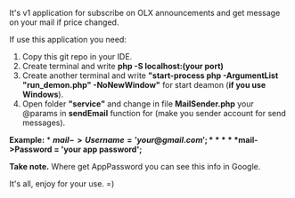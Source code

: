 It's v1 application for subscribe on OLX announcements and get message on your mail if price changed.

If use this application you need:
  1. Copy this git repo in your IDE.
  2. Create terminal and write **php -S localhost:(your port)**
  3. Create another terminal and write **"start-process php -ArgumentList "run_demon.php" -NoNewWindow"** for start deamon (**if you use Windows**).
  4. Open folder **"service"** and change in file **MailSender.php** your @params in **sendEmail** function for (make you sender account for send messages).

  **Example:**
      * **$mail->Username = 'your@gmail.com';**
      * **$mail->Password = 'your app password';**

  **Take note.** Where get AppPassword you can see this info in Google.

It's all, enjoy for your use. =)
